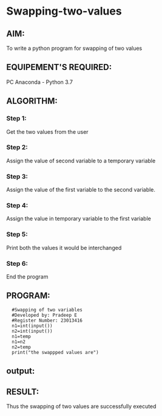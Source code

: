 # Swapping-two-values
## AIM:
To write a python program for swapping of two values
## EQUIPEMENT'S REQUIRED: 
PC
Anaconda - Python 3.7
## ALGORITHM: 
### Step 1:
Get the two values from the user
### Step 2: 
Assign the value of second variable to a temporary variable 
### Step 3: 
Assign the value of the first variable to the second variable.
### Step 4:  
Assign the value in temporary variable to the first variable
### Step 5: 
Print both the values it would be interchanged
### Step 6: 
End the program
## PROGRAM:
```
  #Swapping of two variables
  #Developed by: Pradeep E
  #Register Number: 23013416
  n1=int(input())
  n2=int(input())
  n1=temp
  n1=n2
  n2=temp
  print("the swappped values are")
```

## output:



## RESULT:
Thus the swapping of two values are successfully executed




